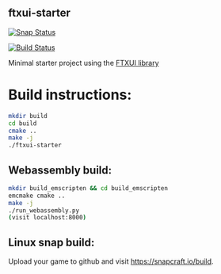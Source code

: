 ftxui-starter
-------------

[![Snap Status](https://build.snapcraft.io/badge/ArthurSonzogni/ftxui-starter.svg)](https://build.snapcraft.io/user/ArthurSonzogni/ftxui-starter)

[![Build Status](https://travis-ci.com/ArthurSonzogni/ftxui-starter.svg?branch=master)](https://travis-ci.com/ArthurSonzogni/ftxui-starter)

Minimal starter project using the [FTXUI library](https://github.com/ArthurSonzogni/ftxui)


# Build instructions:
~~~bash
mkdir build
cd build
cmake ..
make -j
./ftxui-starter
~~~

## Webassembly build:
~~~bash
mkdir build_emscripten && cd build_emscripten
emcmake cmake ..
make -j
./run_webassembly.py
(visit localhost:8000)
~~~

## Linux snap build:
Upload your game to github and visit https://snapcraft.io/build.
